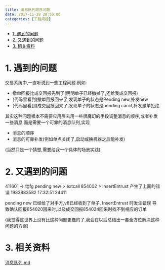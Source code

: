 ```yaml
---
title: 消息队列顺序问题
date: 2017-11-28 20:50:00
categories: [工程问题]
---
```


<!-- TOC -->

- [1. 遇到的问题](#1-遇到的问题)
- [2. 又遇到的问题](#2-又遇到的问题)
- [3. 相关资料](#3-相关资料)

<!-- /TOC -->


<a id="markdown-1-遇到的问题" name="1-遇到的问题"></a>
# 1. 遇到的问题
交易系统中,一直听说到一些工程问题.例如:
* 撤单回报比成交回报先到了(明明单子已经撤掉了,还给我成交回报)
* (代码里看到)撤单回报回来了,发现单子的状态是Pending new,补发new
* (代码里看到)成交回报回来了,发现单子的状态是pending cancl,补发撤单拒绝

其实这种问题根本不需要应用层去用一些很魔幻的手段调整消息的顺序,或者补发一些消息,而是需要一个可靠的消息队列,实现
* 消息的顺序
* 消息的可靠补发(例如单点关闭了,启动或换机器之后能补发)

(当然只是一个猜想,需要给我一个具体的场景实践)

<a id="markdown-2-又遇到的问题" name="2-又遇到的问题"></a>
# 2. 又遇到的问题

411601 -> 给fg pending new > extcall 854002 > InsertEntrust 产生了上面的错误  1933883582 17:32:51 24411

pending new 已经给了对手方,v8已经收到了单子, InsertEntrust 时发生错误
导致确认回报854020回来时,以及成交回报854024回来时找不到相应的订单

(我觉得这世界上没有比这种问题更蠢的了,我会在以后总结出一套全方位解决这种问题的方案)

<a id="markdown-3-相关资料" name="3-相关资料"></a>
# 3. 相关资料

[消息队列.md](../micro_service/消息队列.md)
